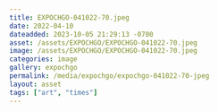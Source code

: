 ```yaml
---
title: EXPOCHGO-041022-70.jpeg
date: 2022-04-10
dateadded: 2023-10-05 21:29:13 -0700
asset: /assets/EXPOCHGO/EXPOCHGO-041022-70.jpeg
image: /assets/EXPOCHGO/EXPOCHGO-041022-70.jpeg
categories: image
gallery: expochgo
permalink: /media/expochgo/expochgo-041022-70-jpeg
layout: asset
tags: ["art", "times"]
--- 
```

